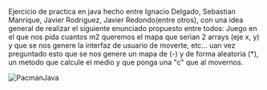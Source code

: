 Ejercicio de practica en java hecho entre Ignacio Delgado, Sebastian Manrique, Javier Rodriguez, Javier Redondo(entre otros), con una idea general de realizar el siguiente enunciado propuesto entre todos:
Juego en el que nos pida cuantos m2 queremos el mapa que serian 2 arrays (eje x, y) y que se nos genere la interfaz de usuario de moverte, etc... 
uan vez preguntado esto que se nos genere un mapa de (-) y de forma aleatoria (*), un metodo que calcule el medio y que ponga una "c"
que al movernos.

![PacmanJava](https://github.com/IgnacioDrako/Demo-Rouge/assets/37903095/e0ec98ab-b4e1-464b-a4bc-3fae00255710)
